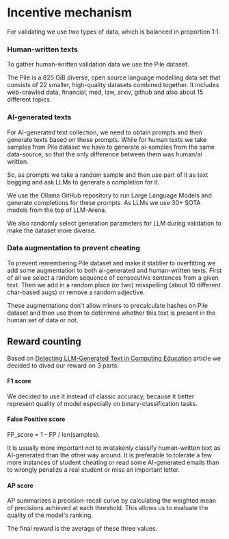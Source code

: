 # Incentive mechanism

For validating we use two types of data, which is balanced in proportion 1:1.

### Human-written texts
To gather human-written validation data we use the Pile dataset.

The Pile is a 825 GiB diverse, open source language modelling data set that consists of 22 smaller, high-quality datasets combined together. It includes web-crawled data, financial, med, law, arxiv, github and also about 15 different topics.

### AI-generated texts
For AI-generated text collection, we need to obtain prompts and then generate texts based on these prompts. While for human texts we take samples from Pile dataset we have to generate ai-samples from the same data-source, so that the only difference between them was human/ai written.

So, as prompts we take a random sample and then use part of it as text begging and ask LLMs to generate a completion for it.

We use the Ollama GitHub repository to run Large Language Models and generate completions for these prompts. As LLMs we use 30+ SOTA models from the top of LLM-Arena.

We also randomly select generation parameters for LLM during validation to make the dataset more diverse.

### Data augmentation to prevent cheating
To prevent remembering Pile dataset and make it stablier to overfitting we add some augmentation to both ai-generated and human-written texts. First of all we select a random sequence of consecutive sentences from a given text. Then we add in a random place (or two) misspelling (about 10 different char-based augs) or remove a random adjective.

These augmentations don't allow miners to precalculate hashes on Pile dataset and then use them to determine whether this text is present in the human set of data or not.

## Reward counting
Based on [Detecting LLM-Generated Text in Computing Education](https://arxiv.org/pdf/2307.07411.pdf) 
article we decided to dived our reward on 3 parts:

#### F1 score
We decided to use it instead of classic accuracy, because
it better represent quality of model especially on binary-classification tasks.

#### False Positive score
FP_score = 1 - FP / len(samples).

It is usually more important not to mistakenly classify human-written text as AI-generated than the other way around.
It is preferable to tolerate a few more instances of student cheating or read some AI-generated emails than to wrongly penalize a real student or miss an important letter.

#### AP score
AP summarizes a precision-recall curve by calculating the weighted mean of precisions achieved at each threshold.
This allows us to evaluate the quality of the model's ranking.


The final reward is the average of these three values.
